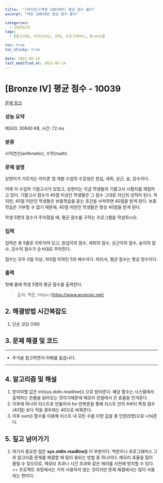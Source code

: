 ```yaml
---
title:  "[파이썬][백준 10039번] 평균 점수 풀이"
excerpt: "백준 10039번 평균 점수 풀이"

categories:
  - 코딩테스트
tags:
  - [알고리즘, 라이브코딩, 코테, 프로그래머스, Bronze]

toc: true
toc_sticky: true
 
date: 2022-05-14
last_modified_at: 2022-05-14
---
```



# [Bronze IV] 평균 점수 - 10039 

[문제 링크](https://www.acmicpc.net/problem/10039) 

### 성능 요약

메모리: 30840 KB, 시간: 72 ms

### 분류

사칙연산(arithmetic), 수학(math)

### 문제 설명

<p>상현이가 가르치는 아이폰 앱 개발 수업의 수강생은 원섭, 세희, 상근, 숭, 강수이다.</p>

<p>어제 이 수업의 기말고사가 있었고, 상현이는 지금 학생들의 기말고사 시험지를 채점하고 있다. 기말고사 점수가 40점 이상인 학생들은 그 점수 그대로 자신의 성적이 된다. 하지만, 40점 미만인 학생들은 보충학습을 듣는 조건을 수락하면 40점을 받게 된다. 보충학습은 거부할 수 없기 때문에, 40점 미만인 학생들은 항상 40점을 받게 된다.</p>

<p>학생 5명의 점수가 주어졌을 때, 평균 점수를 구하는 프로그램을 작성하시오.</p>

### 입력 

 <p>입력은 총 5줄로 이루어져 있고, 원섭이의 점수, 세희의 점수, 상근이의 점수, 숭이의 점수, 강수의 점수가 순서대로 주어진다.</p>

<p>점수는 모두 0점 이상, 100점 이하인 5의 배수이다. 따라서, 평균 점수는 항상 정수이다. </p>

### 출력 

 <p>첫째 줄에 학생 5명의 평균 점수를 출력한다.</p>



> 출처: 백준, https://https://www.acmicpc.net/

## 2. 해결방법 시간복잡도
1. 단순 코딩 O(N)


## 3. 문제 해결 및 코드
--- 

<script src="https://gist.github.com/godhin/64c86f6b02704ed18b4027e170747a74.js"></script>

- 주석을 참고하면서 이해를 돕습니다.
---

## 4. 알고리즘 및 해설

1. 받아야할 값은 int(sys.stdin.readline()) 으로 받아준다. 해당 함수는 시스템에서 출력하는 한줄을 읽어오는 것이기때문에 메모리 관점에서 큰 효율을 안겨준다. 
2. 이후에 하나의 리스트로 만들어서 for 반복문을 통해 리스트 안의 A부터 특정 점수 (40점) 보다 작을 경우에는 40으로 바꿔준다.
3. 이후 sum() 함수를 이용해 리스트 내 모든 수를 더한 값을 총 인원(5명)으로 나눠준다.


## 5. 짚고 넘어가기

1. 여기서 중요한 점은 **sys.stdin.readline()** 이 부분이다. 백준이나 프로그래머스 그 외 알고리즘 문제를 해결할 때 많이 용되는 방법 중 하나이다. 메모리 효율을 많이 올릴 수 있으므로, 메모리 초과나 시간 초과와 같은 에러를 사전에 방지할 수 있다. => 프로젝트 과정에서는 거의 사용하지 않는 것이지만 문제 해결에서는 많이 사용되는 편이다.